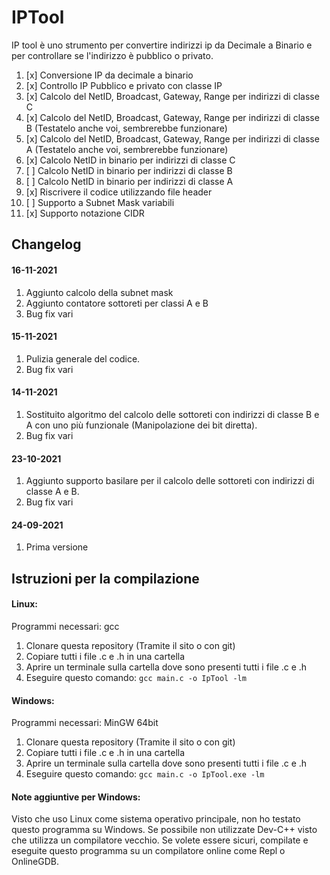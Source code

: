

# IPTool
IP tool è uno strumento per convertire indirizzi ip da Decimale a Binario e per controllare se l'indirizzo è pubblico o privato.

 1. [x] Conversione IP da decimale a binario
 2. [x] Controllo IP Pubblico e privato con classe IP
 3. [x] Calcolo del NetID, Broadcast, Gateway, Range per indirizzi di classe C
 4. [x] Calcolo del NetID, Broadcast, Gateway, Range per indirizzi di classe B (Testatelo anche voi, sembrerebbe funzionare)
 5. [x] Calcolo del NetID, Broadcast, Gateway, Range per indirizzi di classe A (Testatelo anche voi, sembrerebbe funzionare)
 6. [x] Calcolo NetID in binario per indirizzi di classe C
 7. [ ] Calcolo NetID in binario per indirizzi di classe B
 8. [ ] Calcolo NetID in binario per indirizzi di classe A
 9. [x] Riscrivere il codice utilizzando file header 
 10. [ ] Supporto a Subnet Mask variabili
 11. [x] Supporto notazione CIDR
## Changelog
#### 16-11-2021
 1. Aggiunto calcolo della subnet mask
 2. Aggiunto contatore sottoreti per classi A e B
 3. Bug fix vari
#### 15-11-2021
 1. Pulizia generale del codice.
 2. Bug fix vari
#### 14-11-2021
 1. Sostituito algoritmo del calcolo delle sottoreti con indirizzi di classe B e A con uno più funzionale (Manipolazione dei bit diretta).
 2. Bug fix vari
#### 23-10-2021
 1. Aggiunto supporto basilare per il calcolo delle sottoreti con indirizzi di classe A e B.
 2. Bug fix vari
#### 24-09-2021
 1. Prima versione
## Istruzioni per la compilazione
#### Linux:
Programmi necessari: gcc
 1. Clonare questa repository (Tramite il sito o con git)
 2. Copiare tutti i file .c e .h in una cartella
 3. Aprire un terminale sulla cartella dove sono presenti tutti i file .c e .h
 4. Eseguire questo comando: `gcc main.c -o IpTool -lm`
#### Windows:
Programmi necessari: MinGW 64bit
 1. Clonare questa repository (Tramite il sito o con git)
 2. Copiare tutti i file .c e .h in una cartella
 3. Aprire un terminale sulla cartella dove sono presenti tutti i file .c e .h
 4. Eseguire questo comando: `gcc main.c -o IpTool.exe -lm`
#### Note aggiuntive per Windows:
Visto che uso Linux come sistema operativo principale, non ho testato questo programma su Windows.
Se possibile non utilizzate Dev-C++ visto che utilizza un compilatore vecchio.
Se volete essere sicuri, compilate e eseguite questo programma su un compilatore online come Repl o OnlineGDB.
